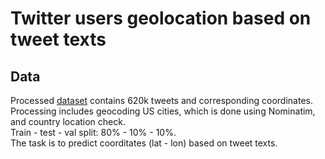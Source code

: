 # Twitter users geolocation based on tweet texts

## Data
Processed [dataset](https://archive.org/details/twitter_cikm_2010) contains 620k tweets and corresponding coordinates.  
Processing includes geocoding US cities, which is done using Nominatim, and country location check.  
Train - test - val split: 80% - 10% - 10%.  
The task is to predict coorditates (lat - lon) based on tweet texts.
